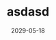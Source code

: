 ---
title: asdasd
select: option b
multi-select:
  - option b
  - option c
date: 2029-05-18
time: 19:20
---